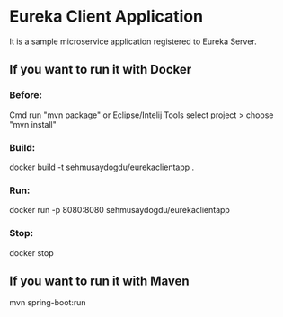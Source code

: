 # Eureka Client Application

It is a sample microservice application registered to Eureka Server.

## If you want to run it with Docker

### Before:

Cmd run "mvn package" or Eclipse/Intelij Tools select project  > choose "mvn install"

### Build: 
docker build -t sehmusaydogdu/eurekaclientapp .

### Run:   
docker run -p 8080:8080 sehmusaydogdu/eurekaclientapp

### Stop:  
docker stop <containerId>

## If you want to run it with Maven
mvn spring-boot:run